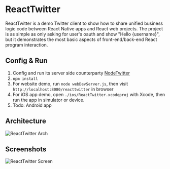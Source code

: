 # ReactTwitter

ReactTwitter is a demo Twitter client to show how to share unified business logic code between React Native apps and React web projects. The project is as simple as only asking for user's oauth and show "Hello {username}", but it demonstrates the most basic aspects of front-end/back-end React program interaction.

## Config & Run

1. Config and run its server side counterparty [NodeTwitter](https://github.com/xuyuanme/NodeTwitter)
2. `npm install`
3. For website demo, run `node webDevServer.js`, then visit `http://localhost:8080/reacttwitter` in browser
4. For iOS app demo, open `./ios/ReactTwitter.xcodeproj` with Xcode, then run the app in simulator or device.
5. Todo: Android app

## Architecture

![ReactTwitter Arch](http://xuyuan.me/img/react-twitter-arch.jpg)

## Screenshots

![ReactTwitter Screen](http://xuyuan.me/img/react-twitter-screen.jpg)
